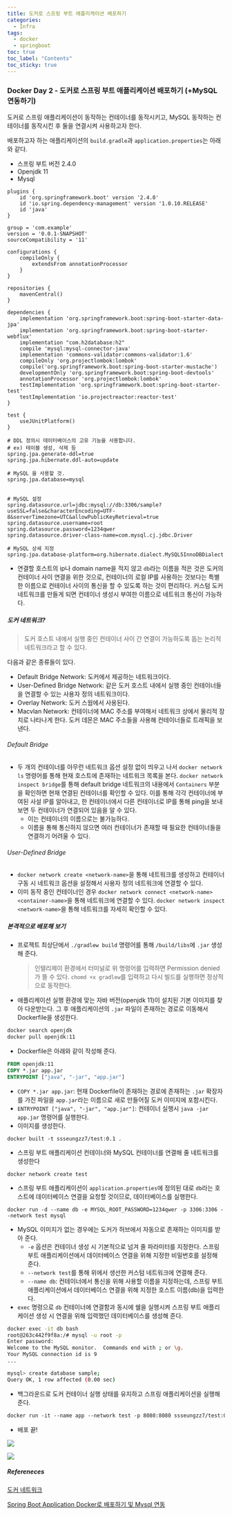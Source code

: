 ```yaml
---
title: 도커로 스프링 부트 애플리케이션 배포하기
categories:
  - Infra
tags:
  - docker
  - springboot
toc: true
toc_label: "Contents"
toc_sticky: true
---
```


### Docker Day 2 - 도커로 스프링 부트 애플리케이션 배포하기 (+MySQL 연동하기)

도커로 스프링 애플리케이션이 동작하는 컨테이너를 동작시키고, MySQL 동작하는 컨테이너를 동작시킨 후 둘을 연결시켜 사용하고자 한다.

배포하고자 하는 애플리케이션의 `build.gradle`과 `application.properties`는 아래와 같다.

* 스프링 부트 버전 2.4.0
* Openjdk 11
* Mysql

```
plugins {
	id 'org.springframework.boot' version '2.4.0'
	id 'io.spring.dependency-management' version '1.0.10.RELEASE'
	id 'java'
}

group = 'com.example'
version = '0.0.1-SNAPSHOT'
sourceCompatibility = '11'

configurations {
	compileOnly {
		extendsFrom annotationProcessor
	}
}

repositories {
	mavenCentral()
}

dependencies {
	implementation 'org.springframework.boot:spring-boot-starter-data-jpa'
	implementation 'org.springframework.boot:spring-boot-starter-webflux'
	implementation "com.h2database:h2"
	compile 'mysql:mysql-connector-java'
	implementation 'commons-validator:commons-validator:1.6'
	compileOnly 'org.projectlombok:lombok'
	compile('org.springframework.boot:spring-boot-starter-mustache')
	developmentOnly 'org.springframework.boot:spring-boot-devtools'
	annotationProcessor 'org.projectlombok:lombok'
	testImplementation 'org.springframework.boot:spring-boot-starter-test'
	testImplementation 'io.projectreactor:reactor-test'
}

test {
	useJUnitPlatform()
}
```

```
# DDL 정의시 데이터베이스의 고유 기능을 사용합니다.
# ex) 테이블 생성, 삭제 등
spring.jpa.generate-ddl=true
spring.jpa.hibernate.ddl-auto=update

# MySQL 을 사용할 것.
spring.jpa.database=mysql


# MySQL 설정
spring.datasource.url=jdbc:mysql://db:3306/sample?useSSL=false&characterEncoding=UTF-8&serverTimezone=UTC&allowPublicKeyRetrieval=true
spring.datasource.username=root
spring.datasource.password=1234qwer
spring.datasource.driver-class-name=com.mysql.cj.jdbc.Driver

# MySQL 상세 지정
spring.jpa.database-platform=org.hibernate.dialect.MySQL5InnoDBDialect
```

* 연결할 호스트의 ip나 domain name을 적지 않고 `db`라는 이름을 적은 것은 도커의 컨테이너 사이 연결을 위한 것으로, 컨테이너의 로컬 IP를 사용하는 것보다는 특별한 이름으로 컨테이너 사이의 통신을 할 수 있도록 하는 것이 편리하다. 커스텀 도커 네트워크를 만들게 되면 컨테이너 생성시 부여한 이름으로 네트워크 통신이 가능하다.

##### 도커 네트워크?

> 도커 호스트 내에서 실행 중인 컨테이너 사이 간 연결이 가능하도록 돕는 논리적 네트워크라고 할 수 있다.

다음과 같은 종류들이 있다.

* Default Bridge Network: 도커에서 제공하는 네트워크이다.
* User-Defined Bridge Network: 같은 도커 호스트 내에서 실행 중인 컨테이너들을 연결할 수 있는 사용자 정의 네트워크이다.
* Overlay Network: 도커 스웜에서 사용된다.
* Macvlan Network: 컨테이너에 MAC 주소를 부여해서 네트워크 상에서 물리적 장치로 나타나게 한다. 도커 데몬은 MAC 주소들을 사용해 컨테이너들로 트래픽을 보낸다.

###### Default Bridge

* 두 개의 컨테이너를 아무런 네트워크 옵션 설정 없이 띄우고 나서 `docker network ls` 명령어를 통해 현재 호스트에 존재하는 네트워크 목록을 본다. `docker network inspect bridge`를 통해 default bridge 네트워크의 내용에서 `Containers` 부분을 확인하면 현재 연결된 컨테이너를 확인할 수 있다. 이를 통해 각각 컨테이너에 부여된 사설 IP를 알아내고, 한 컨테이너에서 다른 컨테이너로 IP를 통해 ping을 보내 보면 두 컨테이너가 연결되어 있음을 알 수 있다.
  * 이는 컨테이너의 이름으로는 불가능하다.
  * 이름을 통해 통신하지 않으면 여러 컨테이너가 존재할 때 필요한 컨테이너들을 연결하기 어려울 수 있다.

###### User-Defined Bridge

* `docker network create <network-name>`을 통해 네트워크를 생성하고 컨테이너 구동 시 네트워크 옵션을 설정해서 사용자 정의 네트워크에 연결할 수 있다.
* 이미 동작 중인 컨테이너인 경우 `docker network connect <network-name> <container-name>`을 통해 네트워크에 연결할 수 있다. `docker network inspect <network-name>`을 통해 네트워크를 자세히 확인할 수 있다.

##### 본격적으로 배포해 보기

* 프로젝트 최상단에서 `./gradlew build` 명령어를 통해 `/build/libs`에  `.jar` 생성해 준다.

  > 인텔리제이 환경에서 터미널로 위 명령어를 입력하면 Permission denied가 뜰 수 있다. `chomd +x gradlew`를 입력하고 다시 빌드를 실행하면 정상적으로 동작한다.

* 애플리케이션 실행 환경에 맞는 자바 버전(openjdk 11)이 설치된 기본 이미지를 찾아 다운받는다. 그 후 애플리케이션의 `.jar` 파일이 존재하는 경로로 이동해서 Dockerfile을 생성한다.

```bash
docker search openjdk
docker pull openjdk:11
```

* Dockerfile은 아래와 같이 작성해 준다.

```dockerfile
FROM openjdk:11
COPY *.jar app.jar
ENTRYPOINT ["java", "-jar", "app.jar"]
```

* `COPY *.jar app.jar`: 현재 Dockerfile이 존재하는 경로에 존재하는 `.jar` 확장자를 가진 파일을 `app.jar`라는 이름으로 새로 만들어질 도커 이미지에 포함시킨다.
* `ENTRYPOINT ["java", "-jar", "app.jar"]`: 컨테이너 실행시 `java -jar app.jar` 명령어를 실행한다.
* 이미지를 생성한다.

```
docker built -t ssseungzz7/test:0.1 .
```

* 스프링 부트 애플리케이션 컨테이너와 MySQL 컨테이너를 연결해 줄 네트워크를 생성한다

```
docker network create test
```

* 스프링 부트 애플리케이션이 `application.properties`에 정의된 대로 `db`라는 호스트에 데이터베이스 연결을 요청할 것이므로, 데이터베이스를 실행한다.

```
docker run -d --name db -e MYSQL_ROOT_PASSWORD=1234qwer -p 3306:3306 --network test mysql
```

* MySQL 이미지가 없는 경우에는 도커가 허브에서 자동으로 존재하는 이미지를 받아 준다. 
  * `-e` 옵션은 컨테이너 생성 시 기본적으로 넘겨 줄 파라미터를 지정한다. 스프링 부트 애플리케이션에서 데이터베이스 연결을 위해 지정한 비밀번호를 설정해 준다. 
  * `--network test`를 통해 위에서 생선한 커스텀 네트워크에 연결해 준다.
  * `--name db`: 컨테이너에서 통신을 위해 사용할 이름을 지정하는데, 스프링 부트 애플리케이션에서 데이터베이스 연결을 위해 지정한 호스트 이름(db)을 입력한다.
* `exec` 명령으로 `db` 컨테이너에 연결함과 동시에 쉘을 실행시켜 스프링 부트 애플리케이션 생성 시 연결을 위해 입력했던 데이터베이스를 생성해 준다.

```bash
docker exec -it db bash
root@263c442f9f8a:/# mysql -u root -p
Enter password:
Welcome to the MySQL monitor.  Commands end with ; or \g.
Your MySQL connection id is 9
...

mysql> create database sample;
Query OK, 1 row affected (0.00 sec)
```

* 백그라운드로 도커 컨테이너 실행 상태를 유지하고 스프링 애플리케이션을 실행해 준다.

```tex
docker run -it --name app --network test -p 8080:8080 ssseungzz7/test:0.1 bash
```

* 배포 끝!

![](https://user-images.githubusercontent.com/55083845/105158343-38e5e080-5b51-11eb-9135-4124f4142b35.png)

![](https://user-images.githubusercontent.com/55083845/105158416-4bf8b080-5b51-11eb-87b0-f01a593e5aca.png)



##### Refereneces

[도커 네트워크](https://docs.docker.com/network/)

[Spring Boot Application Docker로 배포하기 및 Mysql 연동](https://galid1.tistory.com/726)

